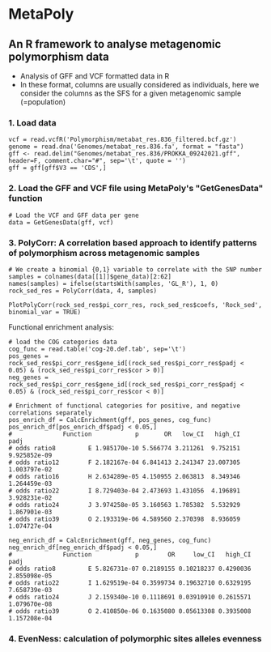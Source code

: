 # MetaPoly
## An R framework to analyse metagenomic polymorphism data
- Analysis of GFF and VCF formatted data in R
- In these format, columns are usually considered as individuals, here we consider the columns as the SFS for a given metagenomic sample (=population)

### 1. Load data
```
vcf = read.vcfR('Polymorphism/metabat_res.836_filtered.bcf.gz')
genome = read.dna('Genomes/metabat_res.836.fa', format = "fasta")
gff <- read.delim("Genomes/metabat_res.836/PROKKA_09242021.gff", header=F, comment.char="#", sep='\t', quote = '')
gff = gff[gff$V3 == 'CDS',]
```

### 2. Load the GFF and VCF file using MetaPoly's "GetGenesData" function
```
# Load the VCF and GFF data per gene
data = GetGenesData(gff, vcf)
```

### 3. PolyCorr: A correlation based approach to identify patterns of polymorphism across metagenomic samples
```
# We create a binomial {0,1} variable to correlate with the SNP number
samples = colnames(data[[1]]$gene_data)[2:62]
names(samples) = ifelse(startsWith(samples, 'GL_R'), 1, 0)
rock_sed_res = PolyCorr(data, 4, samples)

PlotPolyCorr(rock_sed_res$pi_corr_res, rock_sed_res$coefs, 'Rock_sed', binomial_var = TRUE)
```

Functional enrichment analysis:
```
# load the COG categories data
cog_func = read.table('cog-20.def.tab', sep='\t')
pos_genes = rock_sed_res$pi_corr_res$gene_id[(rock_sed_res$pi_corr_res$padj < 0.05) & (rock_sed_res$pi_corr_res$cor > 0)]
neg_genes = rock_sed_res$pi_corr_res$gene_id[(rock_sed_res$pi_corr_res$padj < 0.05) & (rock_sed_res$pi_corr_res$cor < 0)]

# Enrichment of functional categories for positive, and negative correlations separately
pos_enrich_df = CalcEnrichment(gff, pos_genes, cog_func)
pos_enrich_df[pos_enrich_df$padj < 0.05,]
#              Function            p       OR   low_CI   high_CI         padj
# odds ratio8         E 1.985170e-10 5.566774 3.211261  9.752151 9.925852e-09
# odds ratio12        F 2.182167e-04 6.841413 2.241347 23.007305 1.003797e-02
# odds ratio16        H 2.634289e-05 4.150955 2.063813  8.349346 1.264459e-03
# odds ratio22        I 8.729403e-04 2.473693 1.431056  4.196891 3.928231e-02
# odds ratio24        J 3.974258e-05 3.160563 1.785382  5.532929 1.867901e-03
# odds ratio39        O 2.193319e-06 4.589560 2.370398  8.936059 1.074727e-04

neg_enrich_df = CalcEnrichment(gff, neg_genes, cog_func)
neg_enrich_df[neg_enrich_df$padj < 0.05,]
#              Function            p        OR     low_CI   high_CI         padj
# odds ratio8         E 5.826731e-07 0.2189155 0.10218237 0.4290036 2.855098e-05
# odds ratio22        I 1.629519e-04 0.3599734 0.19632710 0.6329195 7.658739e-03
# odds ratio24        J 2.159340e-10 0.1118691 0.03910910 0.2615571 1.079670e-08
# odds ratio39        O 2.410850e-06 0.1635080 0.05613308 0.3935008 1.157208e-04
```

### 4. EvenNess: calculation of polymorphic sites alleles evenness

